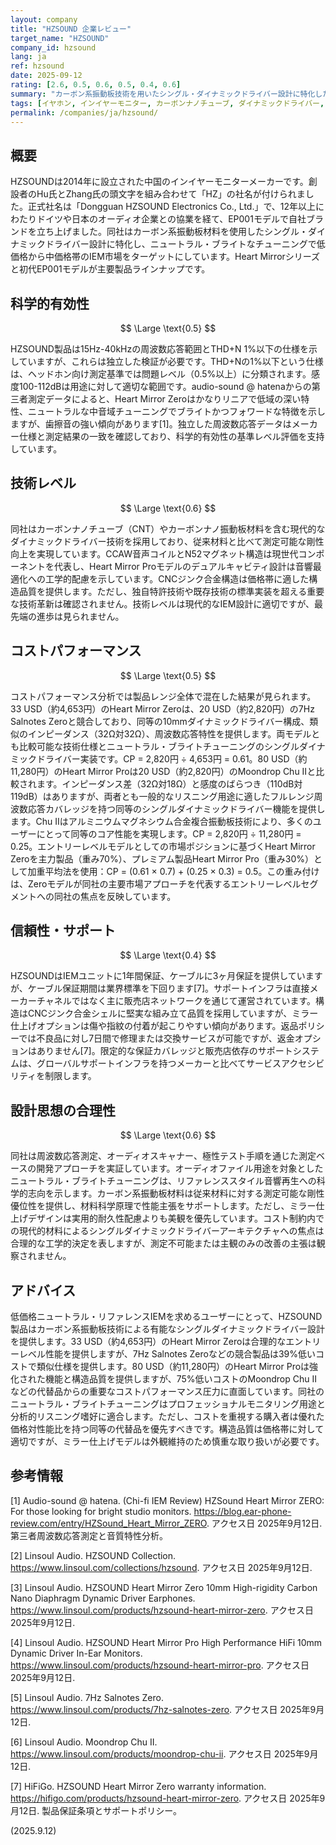 ```yaml
---
layout: company
title: "HZSOUND 企業レビュー"
target_name: "HZSOUND"
company_id: hzsound
lang: ja
ref: hzsound
date: 2025-09-12
rating: [2.6, 0.5, 0.6, 0.5, 0.4, 0.6]
summary: "カーボン系振動板技術を用いたシングル・ダイナミックドライバー設計に特化した中国のイヤホンメーカー。ニュートラル・ブライトなチューニングで低価格から中価格帯の選択肢を提供。"
tags: [イヤホン, インイヤーモニター, カーボンナノチューブ, ダイナミックドライバー, 中国オーディオ]
permalink: /companies/ja/hzsound/
---
```

## 概要

HZSOUNDは2014年に設立された中国のインイヤーモニターメーカーです。創設者のHu氏とZhang氏の頭文字を組み合わせて「HZ」の社名が付けられました。正式社名は「Dongguan HZSOUND Electronics Co., Ltd.」で、12年以上にわたりドイツや日本のオーディオ企業との協業を経て、EP001モデルで自社ブランドを立ち上げました。同社はカーボン系振動板材料を使用したシングル・ダイナミックドライバー設計に特化し、ニュートラル・ブライトなチューニングで低価格から中価格帯のIEM市場をターゲットにしています。Heart Mirrorシリーズと初代EP001モデルが主要製品ラインナップです。

## 科学的有効性

$$ \Large \text{0.5} $$

HZSOUND製品は15Hz-40kHzの周波数応答範囲とTHD+N 1%以下の仕様を示していますが、これらは独立した検証が必要です。THD+Nの1%以下という仕様は、ヘッドホン向け測定基準では問題レベル（0.5%以上）に分類されます。感度100-112dBは用途に対して適切な範囲です。audio-sound @ hatenaからの第三者測定データによると、Heart Mirror Zeroはかなりリニアで低域の深い特性、ニュートラルな中音域チューニングでブライトかつフォワードな特徴を示しますが、歯擦音の強い傾向があります[1]。独立した周波数応答データはメーカー仕様と測定結果の一致を確認しており、科学的有効性の基準レベル評価を支持しています。

## 技術レベル

$$ \Large \text{0.6} $$

同社はカーボンナノチューブ（CNT）やカーボンナノ振動板材料を含む現代的なダイナミックドライバー技術を採用しており、従来材料と比べて測定可能な剛性向上を実現しています。CCAW音声コイルとN52マグネット構造は現世代コンポーネントを代表し、Heart Mirror Proモデルのデュアルキャビティ設計は音響最適化への工学的配慮を示しています。CNCジンク合金構造は価格帯に適した構造品質を提供します。ただし、独自特許技術や既存技術の標準実装を超える重要な技術革新は確認されません。技術レベルは現代的なIEM設計に適切ですが、最先端の進歩は見られません。

## コストパフォーマンス

$$ \Large \text{0.5} $$

コストパフォーマンス分析では製品レンジ全体で混在した結果が見られます。33 USD（約4,653円）のHeart Mirror Zeroは、20 USD（約2,820円）の7Hz Salnotes Zeroと競合しており、同等の10mmダイナミックドライバー構成、類似のインピーダンス（32Ω対32Ω）、周波数応答特性を提供します。両モデルとも比較可能な技術仕様とニュートラル・ブライトチューニングのシングルダイナミックドライバー実装です。CP = 2,820円 ÷ 4,653円 = 0.61。80 USD（約11,280円）のHeart Mirror Proは20 USD（約2,820円）のMoondrop Chu IIと比較されます。インピーダンス差（32Ω対18Ω）と感度のばらつき（110dB対119dB）はありますが、両者とも一般的なリスニング用途に適したフルレンジ周波数応答カバレッジを持つ同等のシングルダイナミックドライバー機能を提供します。Chu IIはアルミニウムマグネシウム合金複合振動板技術により、多くのユーザーにとって同等のコア性能を実現します。CP = 2,820円 ÷ 11,280円 = 0.25。エントリーレベルモデルとしての市場ポジションに基づくHeart Mirror Zeroを主力製品（重み70%）、プレミアム製品Heart Mirror Pro（重み30%）として加重平均法を使用：CP = (0.61 × 0.7) + (0.25 × 0.3) = 0.5。この重み付けは、Zeroモデルが同社の主要市場アプローチを代表するエントリーレベルセグメントへの同社の焦点を反映しています。

## 信頼性・サポート

$$ \Large \text{0.4} $$

HZSOUNDはIEMユニットに1年間保証、ケーブルに3ヶ月保証を提供していますが、ケーブル保証期間は業界標準を下回ります[7]。サポートインフラは直接メーカーチャネルではなく主に販売店ネットワークを通じて運営されています。構造はCNCジンク合金シェルに堅実な組み立て品質を採用していますが、ミラー仕上げオプションは傷や指紋の付着が起こりやすい傾向があります。返品ポリシーでは不良品に対し7日間で修理または交換サービスが可能ですが、返金オプションはありません[7]。限定的な保証カバレッジと販売店依存のサポートシステムは、グローバルサポートインフラを持つメーカーと比べてサービスアクセシビリティを制限します。

## 設計思想の合理性

$$ \Large \text{0.6} $$

同社は周波数応答測定、オーディオスキャナー、極性テスト手順を通じた測定ベースの開発アプローチを実証しています。オーディオファイル用途を対象としたニュートラル・ブライトチューニングは、リファレンススタイル音響再生への科学的志向を示します。カーボン系振動板材料は従来材料に対する測定可能な剛性優位性を提供し、材料科学原理で性能主張をサポートします。ただし、ミラー仕上げデザインは実用的耐久性配慮よりも美観を優先しています。コスト制約内での現代的材料によるシングルダイナミックドライバーアーキテクチャへの焦点は合理的な工学的決定を表しますが、測定不可能または主観のみの改善の主張は観察されません。

## アドバイス

低価格ニュートラル・リファレンスIEMを求めるユーザーにとって、HZSOUND製品はカーボン系振動板技術による有能なシングルダイナミックドライバー設計を提供します。33 USD（約4,653円）のHeart Mirror Zeroは合理的なエントリーレベル性能を提供しますが、7Hz Salnotes Zeroなどの競合製品は39%低いコストで類似仕様を提供します。80 USD（約11,280円）のHeart Mirror Proは強化された機能と構造品質を提供しますが、75%低いコストのMoondrop Chu IIなどの代替品からの重要なコストパフォーマンス圧力に直面しています。同社のニュートラル・ブライトチューニングはプロフェッショナルモニタリング用途と分析的リスニング嗜好に適合します。ただし、コストを重視する購入者は優れた価格対性能比を持つ同等の代替品を優先すべきです。構造品質は価格帯に対して適切ですが、ミラー仕上げモデルは外観維持のため慎重な取り扱いが必要です。

## 参考情報

[1] Audio-sound @ hatena. (Chi-fi IEM Review) HZSound Heart Mirror ZERO: For those looking for bright studio monitors. https://blog.ear-phone-review.com/entry/HZSound_Heart_Mirror_ZERO. アクセス日 2025年9月12日. 第三者周波数応答測定と音質特性分析。

[2] Linsoul Audio. HZSOUND Collection. https://www.linsoul.com/collections/hzsound. アクセス日 2025年9月12日.

[3] Linsoul Audio. HZSOUND Heart Mirror Zero 10mm High-rigidity Carbon Nano Diaphragm Dynamic Driver Earphones. https://www.linsoul.com/products/hzsound-heart-mirror-zero. アクセス日 2025年9月12日.

[4] Linsoul Audio. HZSOUND Heart Mirror Pro High Performance HiFi 10mm Dynamic Driver In-Ear Monitors. https://www.linsoul.com/products/hzsound-heart-mirror-pro. アクセス日 2025年9月12日.

[5] Linsoul Audio. 7Hz Salnotes Zero. https://www.linsoul.com/products/7hz-salnotes-zero. アクセス日 2025年9月12日.

[6] Linsoul Audio. Moondrop Chu II. https://www.linsoul.com/products/moondrop-chu-ii. アクセス日 2025年9月12日.

[7] HiFiGo. HZSOUND Heart Mirror Zero warranty information. https://hifigo.com/products/hzsound-heart-mirror-zero. アクセス日 2025年9月12日. 製品保証条項とサポートポリシー。

(2025.9.12)